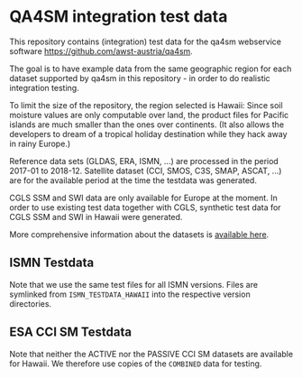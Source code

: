 # QA4SM integration test data

This repository contains (integration) test data for the qa4sm webservice software <https://github.com/awst-austria/qa4sm>.

The goal is to have example data from the same geographic region for each dataset supported by qa4sm in this repository - in order to do realistic integration testing.

To limit the size of the repository, the region selected is Hawaii: Since soil moisture values are only computable over land, the product files for Pacific islands are much smaller than the ones over continents. (It also allows the developers to dream of a tropical holiday destination while they hack away in rainy Europe.)

Reference data sets (GLDAS, ERA, ISMN, ...) are processed in the period 2017-01 to 2018-12.
Satellite dataset (CCI, SMOS, C3S, SMAP, ASCAT, ...) are for the available period at the time
the testdata was generated.

CGLS SSM and SWI data are only available for Europe at the moment. In order to use existing test data together with CGLS, synthetic test data for
CGLS SSM and SWI in Hawaii were generated.

More comprehensive information about the datasets is [available here](https://qa4sm.eu/datasets/).

## ISMN Testdata

Note that we use the same test files for all ISMN versions. Files are symlinked from `ISMN_TESTDATA_HAWAII` into the respective version directories.

## ESA CCI SM Testdata

Note that neither the ACTIVE nor the PASSIVE CCI SM datasets are available for Hawaii. We therefore use copies of the `COMBINED` data for testing.
